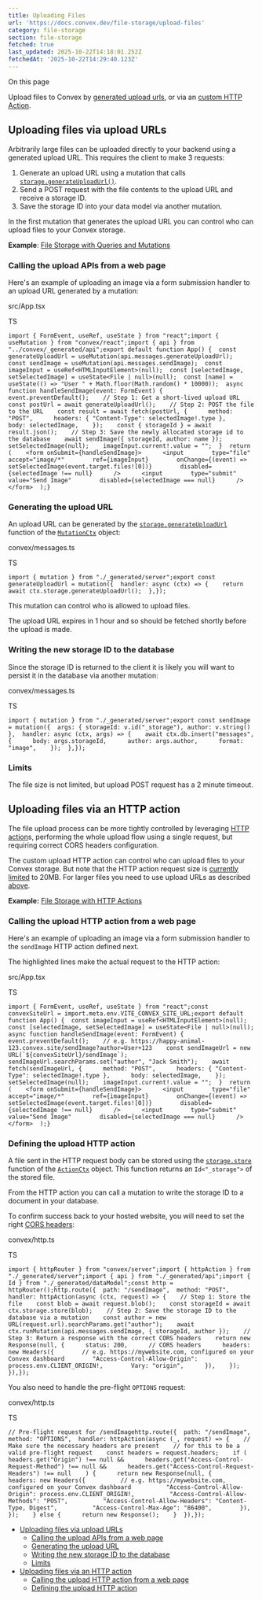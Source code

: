 ```yaml
---
title: Uploading Files
url: 'https://docs.convex.dev/file-storage/upload-files'
category: file-storage
section: file-storage
fetched: true
last_updated: 2025-10-22T14:18:01.252Z
fetchedAt: '2025-10-22T14:29:40.123Z'
---
```

On this page

Upload files to Convex by [generated upload urls](#uploading-files-via-upload-urls), or via an [custom HTTP Action](#uploading-files-via-an-http-action).

## Uploading files via upload URLs[​](#uploading-files-via-upload-urls "Direct link to Uploading files via upload URLs")

Arbitrarily large files can be uploaded directly to your backend using a generated upload URL. This requires the client to make 3 requests:

1.  Generate an upload URL using a mutation that calls [`storage.generateUploadUrl()`](/api/interfaces/server.StorageWriter#generateuploadurl).
2.  Send a POST request with the file contents to the upload URL and receive a storage ID.
3.  Save the storage ID into your data model via another mutation.

In the first mutation that generates the upload URL you can control who can upload files to your Convex storage.

**Example**: [File Storage with Queries and Mutations](https://github.com/get-convex/convex-demos/tree/main/file-storage)

### Calling the upload APIs from a web page[​](#calling-the-upload-apis-from-a-web-page "Direct link to Calling the upload APIs from a web page")

Here's an example of uploading an image via a form submission handler to an upload URL generated by a mutation:

src/App.tsx

TS

```
import { FormEvent, useRef, useState } from "react";import { useMutation } from "convex/react";import { api } from "../convex/_generated/api";export default function App() {  const generateUploadUrl = useMutation(api.messages.generateUploadUrl);  const sendImage = useMutation(api.messages.sendImage);  const imageInput = useRef<HTMLInputElement>(null);  const [selectedImage, setSelectedImage] = useState<File | null>(null);  const [name] = useState(() => "User " + Math.floor(Math.random() * 10000));  async function handleSendImage(event: FormEvent) {    event.preventDefault();    // Step 1: Get a short-lived upload URL    const postUrl = await generateUploadUrl();    // Step 2: POST the file to the URL    const result = await fetch(postUrl, {      method: "POST",      headers: { "Content-Type": selectedImage!.type },      body: selectedImage,    });    const { storageId } = await result.json();    // Step 3: Save the newly allocated storage id to the database    await sendImage({ storageId, author: name });    setSelectedImage(null);    imageInput.current!.value = "";  }  return (    <form onSubmit={handleSendImage}>      <input        type="file"        accept="image/*"        ref={imageInput}        onChange={(event) => setSelectedImage(event.target.files![0])}        disabled={selectedImage !== null}      />      <input        type="submit"        value="Send Image"        disabled={selectedImage === null}      />    </form>  );}
```

### Generating the upload URL[​](#generating-the-upload-url "Direct link to Generating the upload URL")

An upload URL can be generated by the [`storage.generateUploadUrl`](/api/interfaces/server.StorageWriter#generateuploadurl) function of the [`MutationCtx`](/api/interfaces/server.GenericMutationCtx) object:

convex/messages.ts

TS

```
import { mutation } from "./_generated/server";export const generateUploadUrl = mutation({  handler: async (ctx) => {    return await ctx.storage.generateUploadUrl();  },});
```

This mutation can control who is allowed to upload files.

The upload URL expires in 1 hour and so should be fetched shortly before the upload is made.

### Writing the new storage ID to the database[​](#writing-the-new-storage-id-to-the-database "Direct link to Writing the new storage ID to the database")

Since the storage ID is returned to the client it is likely you will want to persist it in the database via another mutation:

convex/messages.ts

TS

```
import { mutation } from "./_generated/server";export const sendImage = mutation({  args: { storageId: v.id("_storage"), author: v.string() },  handler: async (ctx, args) => {    await ctx.db.insert("messages", {      body: args.storageId,      author: args.author,      format: "image",    });  },});
```

### Limits[​](#limits "Direct link to Limits")

The file size is not limited, but upload POST request has a 2 minute timeout.

## Uploading files via an HTTP action[​](#uploading-files-via-an-http-action "Direct link to Uploading files via an HTTP action")

The file upload process can be more tightly controlled by leveraging [HTTP action](/functions/http-actions)s, performing the whole upload flow using a single request, but requiring correct CORS headers configuration.

The custom upload HTTP action can control who can upload files to your Convex storage. But note that the HTTP action request size is [currently limited](/functions/http-actions#limits) to 20MB. For larger files you need to use upload URLs as described [above](#uploading-files-via-upload-urls).

**Example:** [File Storage with HTTP Actions](https://github.com/get-convex/convex-demos/tree/main/file-storage-with-http)

### Calling the upload HTTP action from a web page[​](#calling-the-upload-http-action-from-a-web-page "Direct link to Calling the upload HTTP action from a web page")

Here's an example of uploading an image via a form submission handler to the `sendImage` HTTP action defined next.

The highlighted lines make the actual request to the HTTP action:

src/App.tsx

TS

```
import { FormEvent, useRef, useState } from "react";const convexSiteUrl = import.meta.env.VITE_CONVEX_SITE_URL;export default function App() {  const imageInput = useRef<HTMLInputElement>(null);  const [selectedImage, setSelectedImage] = useState<File | null>(null);  async function handleSendImage(event: FormEvent) {    event.preventDefault();    // e.g. https://happy-animal-123.convex.site/sendImage?author=User+123    const sendImageUrl = new URL(`${convexSiteUrl}/sendImage`);    sendImageUrl.searchParams.set("author", "Jack Smith");    await fetch(sendImageUrl, {      method: "POST",      headers: { "Content-Type": selectedImage!.type },      body: selectedImage,    });    setSelectedImage(null);    imageInput.current!.value = "";  }  return (    <form onSubmit={handleSendImage}>      <input        type="file"        accept="image/*"        ref={imageInput}        onChange={(event) => setSelectedImage(event.target.files![0])}        disabled={selectedImage !== null}      />      <input        type="submit"        value="Send Image"        disabled={selectedImage === null}      />    </form>  );}
```

### Defining the upload HTTP action[​](#defining-the-upload-http-action "Direct link to Defining the upload HTTP action")

A file sent in the HTTP request body can be stored using the [`storage.store`](/api/interfaces/server.StorageActionWriter#store) function of the [`ActionCtx`](/api/interfaces/server.GenericActionCtx) object. This function returns an `Id<"_storage">` of the stored file.

From the HTTP action you can call a mutation to write the storage ID to a document in your database.

To confirm success back to your hosted website, you will need to set the right [CORS headers](/functions/http-actions#cors):

convex/http.ts

TS

```
import { httpRouter } from "convex/server";import { httpAction } from "./_generated/server";import { api } from "./_generated/api";import { Id } from "./_generated/dataModel";const http = httpRouter();http.route({  path: "/sendImage",  method: "POST",  handler: httpAction(async (ctx, request) => {    // Step 1: Store the file    const blob = await request.blob();    const storageId = await ctx.storage.store(blob);    // Step 2: Save the storage ID to the database via a mutation    const author = new URL(request.url).searchParams.get("author");    await ctx.runMutation(api.messages.sendImage, { storageId, author });    // Step 3: Return a response with the correct CORS headers    return new Response(null, {      status: 200,      // CORS headers      headers: new Headers({        // e.g. https://mywebsite.com, configured on your Convex dashboard        "Access-Control-Allow-Origin": process.env.CLIENT_ORIGIN!,        Vary: "origin",      }),    });  }),});
```

You also need to handle the pre-flight `OPTIONS` request:

convex/http.ts

TS

```
// Pre-flight request for /sendImagehttp.route({  path: "/sendImage",  method: "OPTIONS",  handler: httpAction(async (_, request) => {    // Make sure the necessary headers are present    // for this to be a valid pre-flight request    const headers = request.headers;    if (      headers.get("Origin") !== null &&      headers.get("Access-Control-Request-Method") !== null &&      headers.get("Access-Control-Request-Headers") !== null    ) {      return new Response(null, {        headers: new Headers({          // e.g. https://mywebsite.com, configured on your Convex dashboard          "Access-Control-Allow-Origin": process.env.CLIENT_ORIGIN!,          "Access-Control-Allow-Methods": "POST",          "Access-Control-Allow-Headers": "Content-Type, Digest",          "Access-Control-Max-Age": "86400",        }),      });    } else {      return new Response();    }  }),});
```

*   [Uploading files via upload URLs](#uploading-files-via-upload-urls)
    *   [Calling the upload APIs from a web page](#calling-the-upload-apis-from-a-web-page)
    *   [Generating the upload URL](#generating-the-upload-url)
    *   [Writing the new storage ID to the database](#writing-the-new-storage-id-to-the-database)
    *   [Limits](#limits)
*   [Uploading files via an HTTP action](#uploading-files-via-an-http-action)
    *   [Calling the upload HTTP action from a web page](#calling-the-upload-http-action-from-a-web-page)
    *   [Defining the upload HTTP action](#defining-the-upload-http-action)
